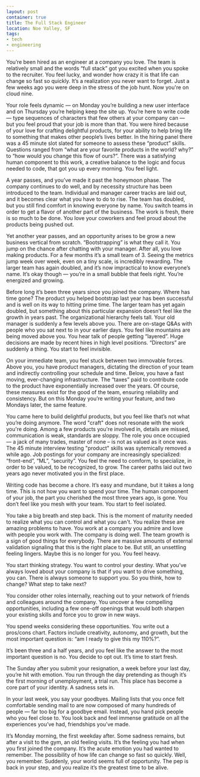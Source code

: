 ```yaml
---
layout: post
container: true
title: The Full Stack Engineer
location: Noe Valley, SF
tags:
- tech
- engineering
---
```


You’re been hired as an engineer at a company you love. The team is relatively small and the words “full stack” got you excited when you spoke to the recruiter. You feel lucky, and wonder how crazy it is that life can change so fast so quickly. It’s a realization you never want to forget. Just a few weeks ago you were deep in the stress of the job hunt. Now you're on cloud nine.

Your role feels dynamic — on Monday you’re building a new user interface and on Thursday you’re helping keep the site up. You’re here to write code — type sequences of characters that few others at your company can — but you feel proud that your job is more than that. You were hired because of your love for crafting delightful products, for your ability to help bring life to something that makes other people’s lives better. In the hiring panel there was a 45 minute slot slated for someone to assess these “product” skills. Questions ranged from “what are your favorite products in the world? why?” to “how would you change this flow of ours?”. There was a satisfying human component to this work, a creative balance to the logic and focus needed to code, that got you up every morning. You feel light.

A year passes, and you’ve made it past the honeymoon phase. The company continues to do well, and by necessity structure has been introduced to the team. Individual and manager career tracks are laid out, and it becomes clear what you have to do to rise. The team has doubled, but you still find comfort in knowing everyone by name. You switch teams in order to get a flavor of another part of the business. The work is fresh, there is so much to be done. You love your coworkers and feel proud about the products being pushed out.

Yet another year passes, and an opportunity arises to be grow a new business vertical from scratch. “Bootstrapping” is what they call it. You jump on the chance after chatting with your manager. After all, you love making products. For a few months it’s a small team of 3. Seeing the metrics jump week over week, even on a tiny scale, is incredibly rewarding. The larger team has again doubled, and it’s now impractical to know everyone’s name. It’s okay though — you’re in a small bubble that feels right. You’re energized and growing.

Before long it’s been three years since you joined the company. Where has time gone? The product you helped bootstrap last year has been successful and is well on its way to hitting prime time. The larger team has yet again doubled, but something about this particular expansion doesn’t feel like the growth in years past. The organizational hierarchy feels tall. Your old manager is suddenly a few levels above you. There are on-stage Q&As with people who you sat next to in your earlier days. You feel like mountains are being moved above you. You hear talk of people getting “layered”. Huge decisions are made by recent hires in high level positions. “Directors” are suddenly a thing. You start to feel invisible.

On your immediate team, you feel stuck between two immovable forces. Above you, you have product managers, dictating the direction of your team and indirectly controlling your schedule and time. Below, you have a fast moving, ever-changing infrastructure. The “taxes” paid to contribute code to the product have exponentially increased over the years. Of course, these measures exist for the good of the team, ensuring reliability and consistency. But on this Monday you’re writing your feature, and two Mondays later, the same feature.

You came here to build delightful products, but you feel like that’s not what you’re doing anymore. The word "craft" does not resonate with the work you're doing. Among a few products you're involved in, details are missed, communication is weak, standards are sloppy. The role you once occupied — a jack of many trades, master of none – is not as valued as it once was. The 45 minute interview testing "product" skills was sytemically removed a while ago. Job postings for your company are increasingly specialized: “front-end”, “ML”, “security”. You feel the need to comform, to specialize, in order to be valued, to be recognized, to grow. The career paths laid out two years ago never motivated you in the first place.

Writing code has become a chore. It’s easy and mundane, but it takes a long time. This is not how you want to spend your time. The human component of your job, the part you cherished the most three years ago, is gone. You don’t feel like you mesh with your team. You start to feel isolated.

You take a big breath and step back. This is the moment of maturity needed to realize what you can control and what you can't. You realize these are amazing problems to have. You work at a company you admire and love with people you work with. The company is doing well. The team growth is a sign of good things for everybody. There are massive amounts of external validation signaling that this is the right place to be. But still, an unsettling feeling lingers. Maybe this is no longer for you. You feel heavy.

You start thinking strategy. You want to control your destiny. What you’ve always loved about your company is that if you want to drive something, you can. There is always someone to support you. So you think, how to change? What step to take next?

You consider other roles internally, reaching out to your network of friends and colleagues around the company. You uncover a few compelling opportunities, including a few one-off openings that would both sharpen your existing skills and force you to grow in new ways.

You spend weeks considering these opportunities. You write out a pros/cons chart. Factors include creativity, autonomy, and growth, but the most important question is: “am I ready to give this my 110%?”.

It’s been three and a half years, and you feel like the answer to the most important question is no. You decide to opt out. It’s time to start fresh.

The Sunday after you submit your resignation, a week before your last day, you’re hit with emotion. You run through the day pretending as though it’s the first morning of unemployment, a trial run. This place has become a core part of your identity. A sadness sets in.

In your last week, you say your goodbyes. Mailing lists that you once felt comfortable sending mail to are now composed of many hundreds of people — far too big for a goodbye email. Instead, you hand pick people who you feel close to. You look back and feel immense gratitude on all the experiences you’ve had, friendships you’ve made.

It’s Monday morning, the first weekday after. Some sadness remains, but after a visit to the gym, an old feeling visits. It’s the feeling you had when you first joined the company. It’s the acute emotion you had wanted to remember. The possibility of how life can change so fast so quickly. Well, you remember. Suddenly, your world seems full of opportunity. The pep is back in your step, and you realize it’s the greatest time to be alive.

